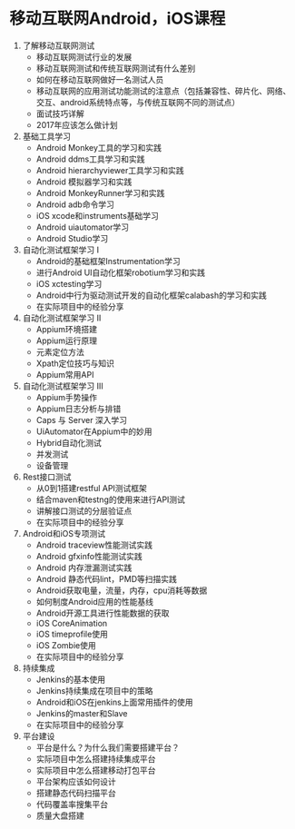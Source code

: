# 移动互联网Android，iOS课程

1. 了解移动互联网测试
    - 移动互联网测试行业的发展
    - 移动互联网测试和传统互联网测试有什么差别
    - 如何在移动互联网做好一名测试人员
    - 移动互联网的应用测试功能测试的注意点（包括兼容性、碎片化、网络、交互、android系统特点等，与传统互联网不同的测试点）
    - 面试技巧详解
    - 2017年应该怎么做计划
2. 基础工具学习
    - Android Monkey工具的学习和实践
    - Android ddms工具学习和实践
    - Android hierarchyviewer工具学习和实践
    - Android 模拟器学习和实践
    - Android MonkeyRunner学习和实践
    - Android adb命令学习
    - iOS xcode和instruments基础学习
    - Android uiautomator学习
    - Android Studio学习
3. 自动化测试框架学习 I
    - Android的基础框架Instrumentation学习
    - 进行Android UI自动化框架robotium学习和实践
    - iOS xctesting学习
    - Android中行为驱动测试开发的自动化框架calabash的学习和实践
    - 在实际项目中的经验分享
4. 自动化测试框架学习 II
    - Appium环境搭建
    - Appium运行原理
    - 元素定位方法
    - Xpath定位技巧与知识
    - Appium常用API
6. 自动化测试框架学习 III
    - Appium手势操作
    - Appium日志分析与排错
    - Caps 与 Server 深入学习
    - UiAutomator在Appium中的妙用
    - Hybrid自动化测试
    - 并发测试
    - 设备管理
7. Rest接口测试
    - 从0到1搭建restful API测试框架
    - 结合maven和testng的使用来进行API测试
    - 讲解接口测试的分层验证点
    - 在实际项目中的经验分享
8. Android和iOS专项测试
    - Android traceview性能测试实践
    - Android gfxinfo性能测试实践
    - Android 内存泄漏测试实践
    - Android 静态代码lint，PMD等扫描实践
    - Android获取电量，流量，内存，cpu消耗等数据
    - 如何制度Android应用的性能基线
    - Android开源工具进行性能数据的获取
    - iOS CoreAnimation
    - iOS timeprofile使用
    - iOS Zombie使用
    - 在实际项目中的经验分享
9. 持续集成
    - Jenkins的基本使用
    - Jenkins持续集成在项目中的策略
    - Android和iOS在jenkins上面常用插件的使用
    - Jenkins的master和Slave
    - 在实际项目中的经验分享
10. 平台建设
    - 平台是什么？为什么我们需要搭建平台？
    - 实际项目中怎么搭建持续集成平台
    - 实际项目中怎么搭建移动打包平台
    - 平台架构应该如何设计
    - 搭建静态代码扫描平台
    - 代码覆盖率搜集平台
    - 质量大盘搭建

